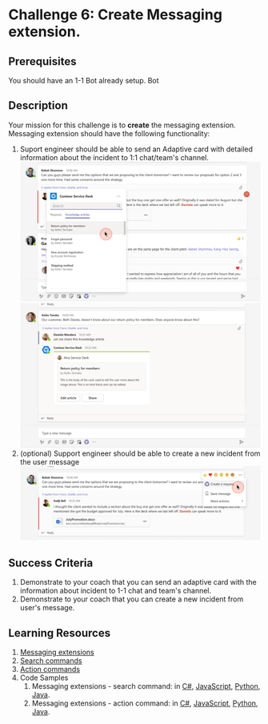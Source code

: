 # Challenge 6: Create Messaging extension.

## Prerequisites

You should have an 1-1 Bot already setup. Bot

## Description

Your mission for this challenge is to **create** the messaging extension.
Messaging extension should have the following functionality:

1. Suport engineer should be able to send an Adaptive card with detailed information about the incident to 1:1 chat/team's channel.
![Messaging extension: search commands](https://github.com/LevonDX/Teams-Hack-event-March-2022/blob/main/Resources/me1.png)
![Messaging extension: search commands](https://github.com/LevonDX/Teams-Hack-event-March-2022/blob/main/Resources/me2.png)
2. (optional) Support engineer should be able to create a new incident from the user message
![Messaging extension: action commands](https://github.com/LevonDX/Teams-Hack-event-March-2022/blob/main/Resources/me3.png)

## Success Criteria

1. Demonstrate to your coach that you can send an adaptive card with the information about incident to 1-1 chat and team's channel.
2. Demonstrate to your coach that you can create a new incident from user's message.

## Learning Resources

1. [Messaging extensions](https://docs.microsoft.com/en-us/microsoftteams/platform/messaging-extensions/what-are-messaging-extensions)
2. [Search commands](https://docs.microsoft.com/en-us/microsoftteams/platform/messaging-extensions/how-to/search-commands/define-search-command)
3. [Action commands](https://docs.microsoft.com/en-us/microsoftteams/platform/messaging-extensions/how-to/action-commands/define-action-command)
4. Code Samples
    1. Messaging extensions - search command: in [C#](https://github.com/microsoft/BotBuilder-Samples/blob/main/samples/csharp_dotnetcore/50.teams-messaging-extensions-search),	[JavaScript](https://github.com/microsoft/BotBuilder-Samples/blob/main/samples/javascript_nodejs/50.teams-messaging-extensions-search),	[Python](https://github.com/microsoft/BotBuilder-Samples/blob/main/samples/python/50.teams-messaging-extensions-search),	[Java](https://github.com/microsoft/BotBuilder-Samples/blob/main/samples/java_springboot/50.teams-messaging-extensions-search).
    2. Messaging extensions - action command: in [C#](https://github.com/microsoft/BotBuilder-Samples/blob/main/samples/csharp_dotnetcore/51.teams-messaging-extensions-action),	[JavaScript](https://github.com/microsoft/BotBuilder-Samples/blob/main/samples/javascript_nodejs/51.teams-messaging-extensions-action),	[Python](https://github.com/microsoft/BotBuilder-Samples/blob/main/samples/python/51.teams-messaging-extensions-action),	[Java](https://github.com/microsoft/BotBuilder-Samples/blob/main/samples/java_springboot/51.teams-messaging-extensions-action).
